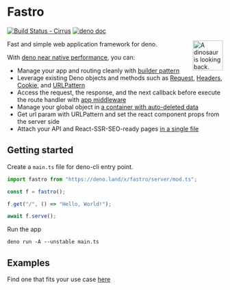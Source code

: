 # Fastro

[![Build Status - Cirrus][]][Build status] [![deno doc](https://doc.deno.land/badge.svg)](https://doc.deno.land/https://deno.land/x/fastro/server/mod.ts)

<img align="right" src="https://avatars.githubusercontent.com/u/84224795" height="70px" alt="A dinosaur is looking back.">

Fast and simple web application framework for deno.

With [deno near native performance](https://github.com/denosaurs/bench#overview),
you can:

- Manage your app and routing cleanly with [builder pattern](https://en.wikipedia.org/wiki/Builder_pattern)
- Leverage existing Deno objects and methods such as [Request](https://deno.land/api?s=Request), [Headers](https://deno.land/api?s=Headers), [Cookie](https://deno.land/std/http/cookie.ts), and [URLPattern](https://developer.mozilla.org/en-US/docs/Web/API/URL_Pattern_API)
- Access the request, the response, and the next callback before execute the route handler with [app middleware](https://github.com/fastrodev/fastro/blob/main/examples/middleware.ts)
- Manage your global object in [a container with auto-deleted data](https://github.com/fastrodev/fastro/blob/main/examples/container.ts)
- Get url param with URLPattern and set the react component props from the server side
- Attach your API and React-SSR-SEO-ready pages [in a single file](https://github.com/fastrodev/fastro/blob/main/examples/ssr.ts)

## Getting started

Create a `main.ts` file for deno-cli entry point.

```ts
import fastro from "https://deno.land/x/fastro/server/mod.ts";

const f = fastro();

f.get("/", () => "Hello, World!");

await f.serve();

```
Run the app
```
deno run -A --unstable main.ts
```

## Examples

Find one that fits your use case [here](https://github.com/fastrodev/fastro/tree/main/examples)

[Build Status - Cirrus]: https://github.com/fastrodev/fastro/workflows/ci/badge.svg?branch=main&event=push
[Build status]: https://github.com/fastrodev/fastro/actions